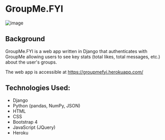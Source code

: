 # GroupMe.FYI

![image](https://user-images.githubusercontent.com/44789534/162627905-4981ec62-70f2-419d-b54d-c3fbbfe3650e.png)


## Background
GroupMe.FYI is a web app written in Django that authenticates with GroupMe allowing users to see key stats (total likes, total messages, etc.) about the user's groups. 

The web app is accessible at https://groupmefyi.herokuapp.com/

## Technologies Used:
- Django
- Python (pandas, NumPy, JSON)
- HTML
- CSS
- Bootstrap 4
- JavaScript (JQuery)
- Heroku

